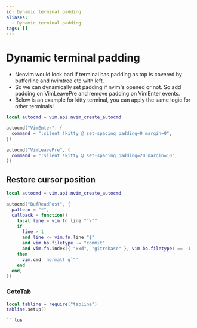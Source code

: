 ```yaml
---
id: Dynamic terminal padding
aliases:
  - Dynamic terminal padding
tags: []
---
```


# Dynamic terminal padding


   -  Neovim would look bad if terminal has padding as top is covered by bufferline and nvimtree etc with left.
   -  So we can dynamically set padding if nvim's opened or not. So add padding on VimLeavePre and remove padding on VimEnter events.
   -  Below is an example for kitty terminal, you can apply the same logic for other terminals!

```lua
local autocmd = vim.api.nvim_create_autocmd

autocmd("VimEnter", {
  command = ":silent !kitty @ set-spacing padding=0 margin=0",
})

autocmd("VimLeavePre", {
  command = ":silent !kitty @ set-spacing padding=20 margin=10",
})
```

## Restore cursor position

```lua
local autocmd = vim.api.nvim_create_autocmd

autocmd("BufReadPost", {
  pattern = "*",
  callback = function()
    local line = vim.fn.line "'\""
    if
      line > 1
      and line <= vim.fn.line "$"
      and vim.bo.filetype ~= "commit"
      and vim.fn.index({ "xxd", "gitrebase" }, vim.bo.filetype) == -1
    then
      vim.cmd 'normal! g`"'
    end
  end,
})
```
### GotoTab

```lua
local tabline = require("tabline")
tabline.setup()

```lua

